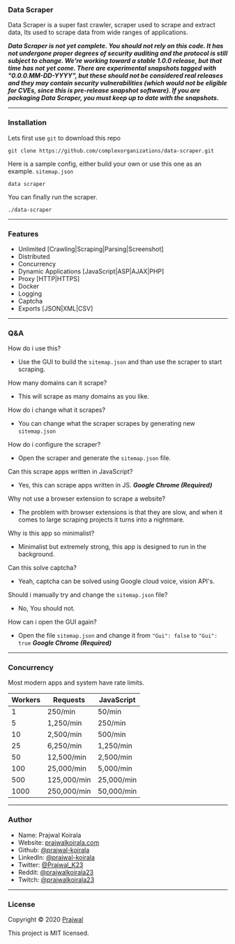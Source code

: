 ### Data Scraper

Data Scraper is a super fast crawler, scraper used to scrape and extract data, Its used to scrape data from wide ranges of applications.

***Data Scraper is not yet complete. You should not rely on this code. It has not undergone proper degrees of security auditing and the protocol is still subject to change. We're working toward a stable 1.0.0 release, but that time has not yet come. There are experimental snapshots tagged with "0.0.0.MM-DD-YYYY", but these should not be considered real releases and they may contain security vulnerabilities (which would not be eligible for CVEs, since this is pre-release snapshot software). If you are packaging Data Scraper, you must keep up to date with the snapshots.***

---
### Installation

Lets first use `git` to download this repo
```
git clone https://github.com/complexorganizations/data-scraper.git
```
Here is a sample config, either build your own or use this one as an example. `sitemap.json`
```
data scraper
```
You can finally run the scraper.
```
./data-scraper
```

---
### Features
- Unlimited [Crawling|Scraping|Parsing|Screenshot]
- Distributed
- Concurrency
- Dynamic Applications [JavaScript|ASP|AJAX|PHP]
- Proxy [HTTP|HTTPS]
- Docker
- Logging
- Captcha
- Exports [JSON|XML|CSV]

---
### Q&A

How do i use this?
- Use the GUI to build the `sitemap.json` and than use the scraper to start scraping.

How many domains can it scrape?
- This will scrape as many domains as you like.

How do i change what it scrapes?
- You can change what the scraper scrapes by generating new `sitemap.json`

How do i configure the scraper?
- Open the scraper and generate the `sitemap.json` file. 

Can this scrape apps written in JavaScript?
- Yes, this can scrape apps written in JS. ***Google Chrome (Required)***

Why not use a browser extension to scrape a website?
- The problem with browser extensions is that they are slow, and when it comes to large scraping projects it turns into a nightmare.

Why is this app so minimalist?
- Minimalist but extremely strong, this app is designed to run in the background.

Can this solve captcha?
- Yeah, captcha can be solved using Google cloud voice, vision API's.

Should i manually try and change the `sitemap.json` file?
- No, You should not.

How can i open the GUI again?
- Open the file `sitemap.json` and change it from `"Gui": false` to `"Gui": true` ***Google Chrome (Required)***

---
### Concurrency
Most modern apps and system have rate limits.

| Workers         | Requests           | JavaScript         |
| --------------  | ------------------ | ------------------ |
| 1               | 250/min            | 50/min             |
| 5               | 1,250/min          | 250/min            |
| 10              | 2,500/min          | 500/min            |
| 25              | 6,250/min          | 1,250/min          |
| 50              | 12,500/min         | 2,500/min          |
| 100             | 25,000/min         | 5,000/min          |
| 500             | 125,000/min        | 25,000/min         |
| 1000            | 250,000/min        | 50,000/min         |

---
### Author

* Name: Prajwal Koirala
* Website: [prajwalkoirala.com](https://www.prajwalkoirala.com)
* Github: [@prajwal-koirala](https://github.com/prajwal-koirala)
* LinkedIn: [@prajwal-koirala](https://www.linkedin.com/in/prajwal-koirala)
* Twitter: [@Prajwal_K23](https://twitter.com/Prajwal_K23)
* Reddit: [@prajwalkoirala23](https://www.reddit.com/user/prajwalkoirala23)
* Twitch: [@prajwalkoirala23](https://www.twitch.tv/prajwalkoirala23)

---
### License

Copyright © 2020 [Prajwal](https://github.com/prajwal-koirala)

This project is MIT licensed.
